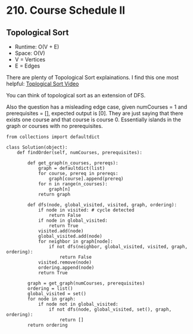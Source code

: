 # 210. Course Schedule II

## Topological Sort
- Runtime: O(V + E)
- Space: O(V)
- V = Vertices
- E = Edges

There are plenty of Topological Sort explainations.
I find this one most helpful: [Toplogical Sort Video](https://www.youtube.com/watch?v=eL-KzMXSXXI&t=671s)

You can think of topological sort as an extension of DFS.

Also the question has a misleading edge case, given numCourses = 1 and prerequisites = [], expected output is [0].
They are just saying that there exists one course and that course is course 0. Essentially islands in the graph or courses with no prerequisites.

```
from collections import defaultdict

class Solution(object):
    def findOrder(self, numCourses, prerequisites):
        
        def get_graph(n_courses, prereqs):
            graph = defaultdict(list)
            for course, prereq in prereqs:
                graph[course].append(prereq)
            for n in range(n_courses):
                graph[n]
            return graph
            
        def dfs(node, global_visited, visited, graph, ordering):
            if node in visited: # cycle detected
                return False
            if node in global_visited:
                return True
            visited.add(node)
            global_visited.add(node)
            for neighbor in graph[node]:
                if not dfs(neighbor, global_visited, visited, graph, ordering):
                    return False
            visited.remove(node)
            ordering.append(node)
            return True
        
        graph = get_graph(numCourses, prerequisites)
        ordering = list()
        global_visited = set()
        for node in graph:
            if node not in global_visited:
                if not dfs(node, global_visited, set(), graph, ordering):
                    return []
        return ordering
```
